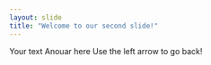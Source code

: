 ```yaml
---
layout: slide
title: "Welcome to our second slide!"
---
```

Your text Anouar here
Use the left arrow to go back!
